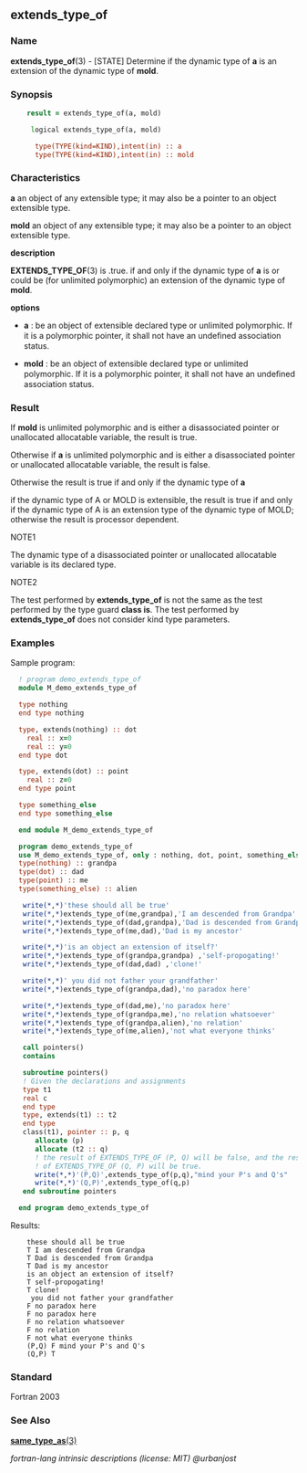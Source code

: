 ## extends_type_of

### **Name**

**extends_type_of**(3) - \[STATE\] Determine if the dynamic type of **a** is an extension of the dynamic type of **mold**.

### **Synopsis**
```fortran
    result = extends_type_of(a, mold)
```
```fortran
     logical extends_type_of(a, mold)

      type(TYPE(kind=KIND),intent(in) :: a
      type(TYPE(kind=KIND),intent(in) :: mold
```
### **Characteristics**

**a** an object of any extensible type; it may also be a pointer
to an object extensible type.

**mold** an object of any extensible type; it may also be a pointer
to an object extensible type.

**description**

  **EXTENDS_TYPE_OF**(3) is .true. if and only if the dynamic type of
  **a** is or could be (for unlimited polymorphic) an extension of the
  dynamic type of **mold**.

**options**
- **a**
    : be an object of extensible declared type or unlimited
    polymorphic. If it is a polymorphic pointer, it shall not have an
    undeﬁned association status.

- **mold**
    : be an object of extensible declared type or unlimited
    polymorphic. If it is a polymorphic pointer, it shall not have an
    undeﬁned association status.

### **Result**



  If **mold** is unlimited polymorphic and is either a disassociated
  pointer or unallocated allocatable variable, the result is true.

  Otherwise if **a** is unlimited polymorphic and is either a
  disassociated pointer or unallocated allocatable variable, the result
  is false.

  Otherwise the result is true if and only if the dynamic type of **a**

  if the dynamic type of A or MOLD is extensible, the result is true if
  and only if the dynamic type of A is an extension type of the dynamic
  type of MOLD; otherwise the result is processor dependent.

  NOTE1

  The dynamic type of a disassociated pointer or unallocated allocatable
  variable is its declared type.

  NOTE2

  The test performed by **extends_type_of** is not the same as the
  test performed by the type guard **class is**. The test performed by
  **extends_type_of** does not consider kind type parameters.

### **Examples**

Sample program:
```fortran
  ! program demo_extends_type_of
  module M_demo_extends_type_of

  type nothing
  end type nothing

  type, extends(nothing) :: dot
    real :: x=0
    real :: y=0
  end type dot

  type, extends(dot) :: point
    real :: z=0
  end type point

  type something_else
  end type something_else

  end module M_demo_extends_type_of

  program demo_extends_type_of
  use M_demo_extends_type_of, only : nothing, dot, point, something_else
  type(nothing) :: grandpa
  type(dot) :: dad
  type(point) :: me
  type(something_else) :: alien

   write(*,*)'these should all be true'
   write(*,*)extends_type_of(me,grandpa),'I am descended from Grandpa'
   write(*,*)extends_type_of(dad,grandpa),'Dad is descended from Grandpa'
   write(*,*)extends_type_of(me,dad),'Dad is my ancestor'

   write(*,*)'is an object an extension of itself?'
   write(*,*)extends_type_of(grandpa,grandpa) ,'self-propogating!'
   write(*,*)extends_type_of(dad,dad) ,'clone!'

   write(*,*)' you did not father your grandfather'
   write(*,*)extends_type_of(grandpa,dad),'no paradox here'

   write(*,*)extends_type_of(dad,me),'no paradox here'
   write(*,*)extends_type_of(grandpa,me),'no relation whatsoever'
   write(*,*)extends_type_of(grandpa,alien),'no relation'
   write(*,*)extends_type_of(me,alien),'not what everyone thinks'

   call pointers()
   contains

   subroutine pointers()
   ! Given the declarations and assignments
   type t1
   real c
   end type
   type, extends(t1) :: t2
   end type
   class(t1), pointer :: p, q
      allocate (p)
      allocate (t2 :: q)
      ! the result of EXTENDS_TYPE_OF (P, Q) will be false, and the result
      ! of EXTENDS_TYPE_OF (Q, P) will be true.
      write(*,*)'(P,Q)',extends_type_of(p,q),"mind your P's and Q's"
      write(*,*)'(Q,P)',extends_type_of(q,p)
   end subroutine pointers

  end program demo_extends_type_of
```
Results:
```text
    these should all be true
    T I am descended from Grandpa
    T Dad is descended from Grandpa
    T Dad is my ancestor
    is an object an extension of itself?
    T self-propogating!
    T clone!
     you did not father your grandfather
    F no paradox here
    F no paradox here
    F no relation whatsoever
    F no relation
    F not what everyone thinks
    (P,Q) F mind your P's and Q's
    (Q,P) T
```
### **Standard**

   Fortran 2003

### **See Also**

[**same_type_as**(3)](#same_type_as)

  _fortran-lang intrinsic descriptions (license: MIT) \@urbanjost_

